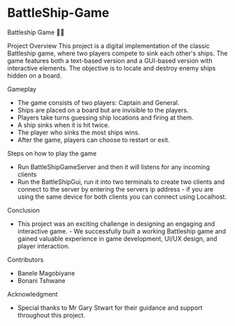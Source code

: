 # BattleShip-Game

Battleship Game 🚢🎯

Project Overview
This project is a digital implementation of the classic Battleship game, where two players compete to sink each other's ships. The game features both a text-based version and a GUI-based version with interactive elements. The objective is to locate and destroy enemy ships hidden on a board.

Gameplay
- The game consists of two players: Captain and General.
- Ships are placed on a board but are invisible to the players.
- Players take turns guessing ship locations and firing at them.
- A ship sinks when it is hit twice.
- The player who sinks the most ships wins.
- After the game, players can choose to restart or exit.

Steps on how to play the game

- Run BattleShipGameServer and then it will listens for any incoming clients
- Run the BattleShipGui, run it into two terminals to create two clients and connect to the server by entering the servers ip address - if you are using the same device for both clients you can connect using Localhost.
  
Conclusion
- This project was an exciting challenge in designing an engaging and interactive game. - We successfully built a working Battleship game and gained valuable experience in game development, UI/UX design, and player interaction.
  
Contributors

- Banele Magobiyane
- Bonani Tshwane
  
Acknowledgment 
- Special thanks to Mr Gary Stwart for their guidance and support throughout this project.
